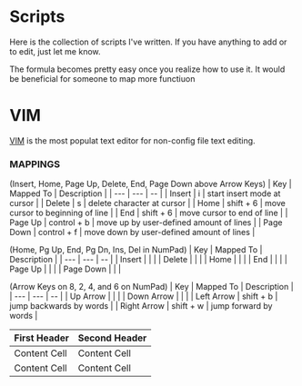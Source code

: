 # Scripts

Here is the collection of scripts I've written. If you have anything to add or to edit, just let me know.

The formula becomes pretty easy once you realize how to use it. It would be beneficial for someone to map more functiuon


# VIM

[VIM](https://en.wikipedia.org/wiki/Vim_(text_editor)) is the most populat text editor for non-config file text editing. 

### MAPPINGS
(Insert, Home, Page Up, Delete, End, Page Down above Arrow Keys)
| Key | Mapped To | Description |
| --- | --- | -- |
| Insert | i | start insert mode at cursor |
| Delete | s | delete character at cursor |
| Home | shift + 6 | move cursor to beginning of line |
| End | shift + 6 | move cursor to end of line |
| Page Up | control + b | move up by user-defined amount of lines |
| Page Down | control + f | move down by user-defined amount of lines |


(Home, Pg Up, End, Pg Dn, Ins, Del in NumPad)
| Key | Mapped To | Description |
| --- | --- | -- |
| Insert |  |  |
| Delete |  |  |
| Home |  | |
| End |  |  |
| Page Up |  |  |
| Page Down |  |  |

(Arrow Keys on 8, 2, 4, and 6 on NumPad)
| Key | Mapped To | Description |
| --- | --- | -- |
| Up Arrow |  |  |
| Down Arrow |  |  |
| Left Arrow | shift + b | jump backwards by words |
| Right Arrow | shift + w | jump forward by words |


| First Header  | Second Header |
| ------------- | ------------- |
| Content Cell  | Content Cell  |
| Content Cell  | Content Cell  |
